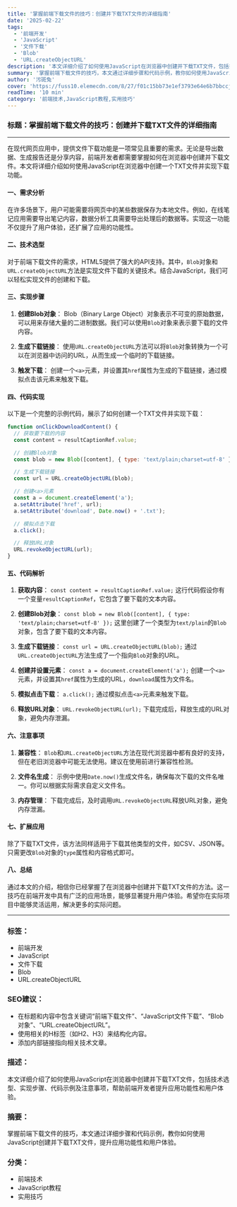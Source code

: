 ```yaml
---
title: '掌握前端下载文件的技巧：创建并下载TXT文件的详细指南'
date: '2025-02-22'
tags:
  - '前端开发'
  - 'JavaScript'
  - '文件下载'
  - 'Blob'
  - 'URL.createObjectURL'
description: '本文详细介绍了如何使用JavaScript在浏览器中创建并下载TXT文件，包括技术选型、实现步骤、代码示例及注意事项，帮助前端开发者提升应用功能性和用户体验。'
summary: '掌握前端下载文件的技巧，本文通过详细步骤和代码示例，教你如何使用JavaScript创建并下载TXT文件，提升应用功能性和用户体验。'
author: '污斑兔'
cover: 'https://fuss10.elemecdn.com/8/27/f01c15bb73e1ef3793e64e6b7bbccjpeg.jpeg'
readTime: '10 min'
category: '前端技术,JavaScript教程,实用技巧'
---
```


### 标题：掌握前端下载文件的技巧：创建并下载TXT文件的详细指南

---

在现代网页应用中，提供文件下载功能是一项常见且重要的需求。无论是导出数据、生成报告还是分享内容，前端开发者都需要掌握如何在浏览器中创建并下载文件。本文将详细介绍如何使用JavaScript在浏览器中创建一个TXT文件并实现下载功能。

#### 一、需求分析

在许多场景下，用户可能需要将网页中的某些数据保存为本地文件。例如，在线笔记应用需要导出笔记内容，数据分析工具需要导出处理后的数据等。实现这一功能不仅提升了用户体验，还扩展了应用的功能性。

#### 二、技术选型

对于前端下载文件的需求，HTML5提供了强大的API支持。其中，`Blob`对象和`URL.createObjectURL`方法是实现文件下载的关键技术。结合JavaScript，我们可以轻松实现文件的创建和下载。

#### 三、实现步骤

1. **创建Blob对象**：
   Blob（Binary Large Object）对象表示不可变的原始数据，可以用来存储大量的二进制数据。我们可以使用`Blob`对象来表示要下载的文件内容。

2. **生成下载链接**：
   使用`URL.createObjectURL`方法可以将`Blob`对象转换为一个可以在浏览器中访问的URL，从而生成一个临时的下载链接。

3. **触发下载**：
   创建一个`<a>`元素，并设置其`href`属性为生成的下载链接，通过模拟点击该元素来触发下载。

#### 四、代码实现

以下是一个完整的示例代码，展示了如何创建一个TXT文件并实现下载：

```javascript
function onClickDownloadContent() {
  // 获取要下载的内容
  const content = resultCaptionRef.value;

  // 创建Blob对象
  const blob = new Blob([content], { type: 'text/plain;charset=utf-8' });

  // 生成下载链接
  const url = URL.createObjectURL(blob);

  // 创建<a>元素
  const a = document.createElement('a');
  a.setAttribute('href', url);
  a.setAttribute('download', Date.now() + '.txt');

  // 模拟点击下载
  a.click();

  // 释放URL对象
  URL.revokeObjectURL(url);
}
```

#### 五、代码解析

1. **获取内容**：
   `const content = resultCaptionRef.value;` 这行代码假设你有一个变量`resultCaptionRef`，它包含了要下载的文本内容。

2. **创建Blob对象**：
   `const blob = new Blob([content], { type: 'text/plain;charset=utf-8' });` 这里创建了一个类型为`text/plain`的`Blob`对象，包含了要下载的文本内容。

3. **生成下载链接**：
   `const url = URL.createObjectURL(blob);` 通过`URL.createObjectURL`方法生成了一个指向`Blob`对象的URL。

4. **创建并设置<a>元素**：
   `const a = document.createElement('a');` 创建一个`<a>`元素，并设置其`href`属性为生成的URL，`download`属性为文件名。

5. **模拟点击下载**：
   `a.click();` 通过模拟点击`<a>`元素来触发下载。

6. **释放URL对象**：
   `URL.revokeObjectURL(url);` 下载完成后，释放生成的URL对象，避免内存泄漏。

#### 六、注意事项

1. **兼容性**：
   `Blob`和`URL.createObjectURL`方法在现代浏览器中都有良好的支持，但在老旧浏览器中可能无法使用。建议在使用前进行兼容性检测。

2. **文件名生成**：
   示例中使用`Date.now()`生成文件名，确保每次下载的文件名唯一。你可以根据实际需求自定义文件名。

3. **内存管理**：
   下载完成后，及时调用`URL.revokeObjectURL`释放URL对象，避免内存泄漏。

#### 七、扩展应用

除了下载TXT文件，该方法同样适用于下载其他类型的文件，如CSV、JSON等。只需更改`Blob`对象的`type`属性和内容格式即可。

#### 八、总结

通过本文的介绍，相信你已经掌握了在浏览器中创建并下载TXT文件的方法。这一技巧在前端开发中具有广泛的应用场景，能够显著提升用户体验。希望你在实际项目中能够灵活运用，解决更多的实际问题。

---

### 标签：
- 前端开发
- JavaScript
- 文件下载
- Blob
- URL.createObjectURL

### SEO建议：
- 在标题和内容中包含关键词“前端下载文件”、“JavaScript文件下载”、“Blob对象”、“URL.createObjectURL”。
- 使用相关的H标签（如H2、H3）来结构化内容。
- 添加内部链接指向相关技术文章。

### 描述：
本文详细介绍了如何使用JavaScript在浏览器中创建并下载TXT文件，包括技术选型、实现步骤、代码示例及注意事项，帮助前端开发者提升应用功能性和用户体验。

### 摘要：
掌握前端下载文件的技巧，本文通过详细步骤和代码示例，教你如何使用JavaScript创建并下载TXT文件，提升应用功能性和用户体验。

### 分类：
- 前端技术
- JavaScript教程
- 实用技巧